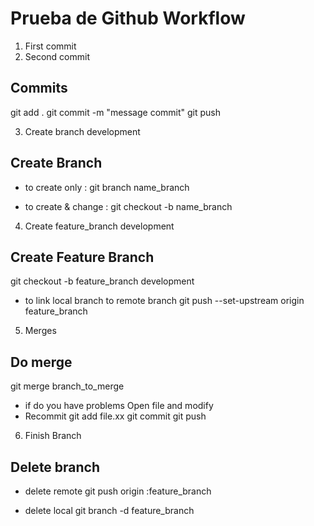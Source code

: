 # Prueba de Github Workflow

1. First commit
2. Second commit

## Commits 
git add .
git commit -m "message commit"
git push

3. Create branch development

## Create Branch 

- to create only : 
git branch name_branch

- to create & change : 
git checkout -b name_branch

4. Create feature_branch development

## Create Feature Branch

git checkout -b feature_branch development

- to link local branch to remote branch 
git push --set-upstream origin feature_branch

5. Merges

## Do merge

git merge branch_to_merge

- if do you have problems
    Open file and modify
- Recommit
    git add file.xx
    git commit
    git push

6. Finish Branch

## Delete branch

- delete remote
git push origin :feature_branch

- delete local
git branch -d feature_branch


